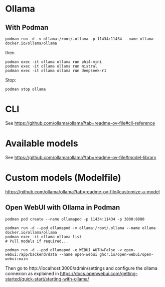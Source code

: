 # Ollama

## With Podman

```
podman run -d -v ollama:/root/.ollama -p 11434:11434 --name ollama docker.io/ollama/ollama
```

then

```
podman exec -it ollama ollama run phi4-mini
podman exec -it ollama ollama run mistral
podman exec -it ollama ollama run deepseek-r1
```

Stop:

```
podman stop ollama
```

# CLI

See https://github.com/ollama/ollama?tab=readme-ov-file#cli-reference

# Available models

See https://github.com/ollama/ollama?tab=readme-ov-file#model-library

# Custom models (Modelfile)

https://github.com/ollama/ollama?tab=readme-ov-file#customize-a-model

## Open WebUI with Ollama in Podman

```
podman pod create --name ollamapod -p 11434:11434 -p 3000:8080

podman run -d --pod ollamapod -v ollama:/root/.ollama --name ollama docker.io/ollama/ollama
podman exec -it ollama ollama list
# Pull models if required...

podman run -d --pod ollamapod -e WEBUI_AUTH=False -v open-webui:/app/backend/data --name open-webui ghcr.io/open-webui/open-webui:main
```

Then go to http://localhost:3000/admin/settings and configure the ollama connexion as explained in https://docs.openwebui.com/getting-started/quick-start/starting-with-ollama/
